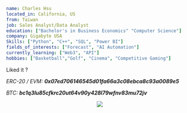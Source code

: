 ```yaml
name: Charles Hsu
located_in: California, US
from: Taiwan
job: Sales Analyst/Data Analyst
education: ["Bachelor's in Business Economics" "Computer Science"]
company: Gigabyte USA
Skills: ["Python", "C++", "SQL", "Power BI"]
fields_of_interests: ["Forecast", "AI Automation"]
currently_learning: ["Web3", "API"]
hobbies: ["Basketball","Golf", "Cinema", "Competitive Gaming"]
```

<!--END_SECTION:waka-simple-->

Liked it ?

*ERC-20 / EVM: **0x07ed706146545d01fa66a3c08ebca8c93a0089e5***

*BTC: **bc1q3lu85cfkrc20ut64v90y428l79wfnv83mu72jv***

<p align="center">
  <img src="https://capsule-render.vercel.app/api?type=waving&color=gradient&height=60&section=footer"/>
</p>
